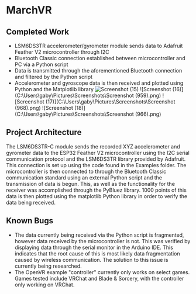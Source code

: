 # MarchVR
## Completed Work
- LSM6DS3TR accelerometer/gyrometer module sends data to Adafruit Feather V2 microcontroller through I2C
- Bluetooth Classic connection established between microcontroller and PC via a Python script
- Data is transmitted through the aforementioned Bluetooth connection and filtered by the Python script
- Accelerometer and gyroscope data is then received and plotted using Python and the Matplotlib library
![Screenshot (15)](C:\Users\gaby\Downloads\MicrosoftTeams-image.png)
![Screenshot (16)](C:\Users\gaby\Pictures\Screenshots\Screenshot (959).png)
![Screenshot (17)](C:\Users\gaby\Pictures\Screenshots\Screenshot (968).png)
![Screenshot (18)](C:\Users\gaby\Pictures\Screenshots\Screenshot (966).png)

## Project Architecture
The LSM6DS3TR-C module sends the recorded XYZ accelerometer and gyrometer data to the ESP32 Feather V2 microcontroller using the I2C serial communication protocol and the LSM6DS3TR library provided by Adafruit. This connection is set up using the code found in the Examples folder. The microcontroller is then connected to through the Bluetooth Classic communication standard using an external Python script and the transmission of data is begun. This, as well as the functionality for the receiver was accomplished through the PyBluez library. 1000 points of this data is then plotted using the matplotlib Python library in order to verify the data being received.

## Known Bugs
- The data currently being received via the Python script is fragmented, however data received by the microcontroller is not. This was verified by displaying data through the serial monitor in the Arduino IDE. This indicates that the root cause of this is most likely data fragmentation caused by wireless communication. The solution to this issue is currently being researched.
- The OpenVR example "controller" currently only works on select games. Games tested include VRChat and Blade & Sorcery, with the controller only working on VRChat.
